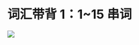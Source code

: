 # 词汇带背 1：1~15 串词
![](https://growlr-center-blog-image.oss-cn-beijing.aliyuncs.com/image/20220523171127.png)
